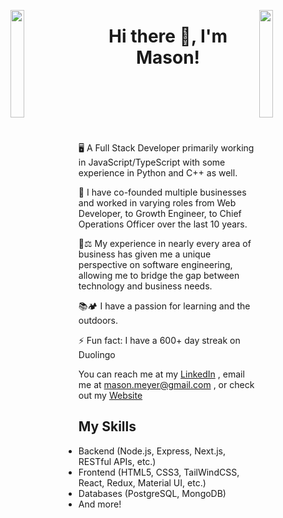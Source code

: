 <img align="left" src="https://user-images.githubusercontent.com/65187002/144930161-2f783401-8d27-4fdf-a2f7-cc0ba32f1f1f.gif" width="21%" style="display:inline;"><img align="right" src="https://user-images.githubusercontent.com/65187002/144930161-2f783401-8d27-4fdf-a2f7-cc0ba32f1f1f.gif" width="21%" style="display:inline;">

<h1 align="center"> Hi there 👋, I'm Mason!</h1>

<br>
<br>
<br>
<br>
<br>

🖥️ A Full Stack Developer primarily working in JavaScript/TypeScript with some experience in Python and C++ as well.

🌱 I have co-founded multiple businesses and worked in varying roles from Web Developer, to Growth Engineer, to Chief Operations Officer over the last 10 years.   

🤔⚖️ My experience in nearly every area of business has given me a unique perspective on software engineering, allowing me to bridge the gap between technology and business needs.

📚🏕️ I have a passion for learning and the outdoors.   

⚡ Fun fact: I have a 600+ day streak on Duolingo 

You can reach me at my [LinkedIn](www.linkedin.com/in/-mason-meyer) , email me at [mason.meyer@gmail.com](mailto:mason.meyer@gmail.com) , or check out my [Website](https://mason-meyer.netlify.app/)

## My Skills
- Backend (Node.js, Express, Next.js, RESTful APIs, etc.)
- Frontend (HTML5, CSS3, TailWindCSS, React, Redux, Material UI, etc.)
- Databases (PostgreSQL, MongoDB)
- And more!
